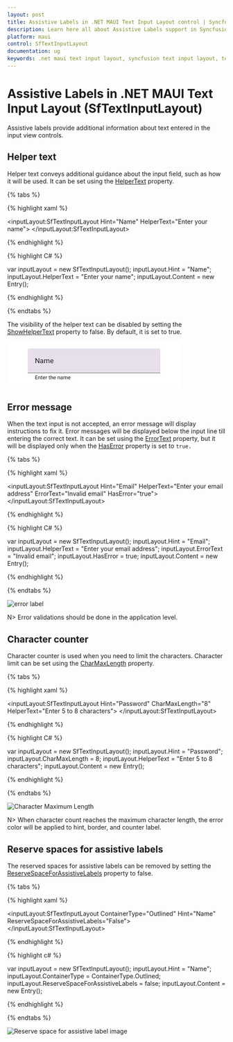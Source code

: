 ```yaml
---
layout: post
title: Assistive Labels in .NET MAUI Text Input Layout control | Syncfusion
description: Learn here all about Assistive Labels support in Syncfusion .NET MAUI Text Input Layout (SfTextInputLayout) control and more.
platform: maui
control: SfTextInputLayout
documentation: ug
keywords: .net maui text input layout, syncfusion text input layout, text input layout maui, .net maui error label, .net maui hint label.
---
```


# Assistive Labels in .NET MAUI Text Input Layout (SfTextInputLayout)

Assistive labels provide additional information about text entered in the input view controls.

## Helper text

Helper text conveys additional guidance about the input field, such as how it will be used. It can be set using the [HelperText](https://help.syncfusion.com/cr/maui/Syncfusion.Maui.Core.SfTextInputLayout.html#Syncfusion_Maui_Core_SfTextInputLayout_HelperText) property.

{% tabs %} 

{% highlight xaml %} 

<inputLayout:SfTextInputLayout Hint="Name"
                               HelperText="Enter your name">
    <Entry />
</inputLayout:SfTextInputLayout>   

{% endhighlight %}

{% highlight C# %} 

var inputLayout = new SfTextInputLayout();
inputLayout.Hint = "Name";
inputLayout.HelperText = "Enter your name";
inputLayout.Content = new Entry(); 

{% endhighlight %}

{% endtabs %}

The visibility of the helper text can be disabled by setting the [ShowHelperText](https://help.syncfusion.com/cr/maui/Syncfusion.Maui.Core.SfTextInputLayout.html#Syncfusion_Maui_Core_SfTextInputLayout_ShowHelperText) property to false. By default, it is set to true.

![Maui-TextInputlayout-helper label](images/AssistiveLabels/Helpertext.jpg)

## Error message

When the text input is not accepted, an error message will display instructions to fix it. Error messages will be displayed below the input line till entering the correct text. It can be set using the [ErrorText](https://help.syncfusion.com/cr/maui/Syncfusion.Maui.Core.SfTextInputLayout.html#Syncfusion_Maui_Core_SfTextInputLayout_ErrorText) property, but it will be displayed only when the [HasError](https://help.syncfusion.com/cr/maui/Syncfusion.Maui.Core.SfTextInputLayout.html#Syncfusion_Maui_Core_SfTextInputLayout_HasError) property is set to `true.`

{% tabs %} 

{% highlight xaml %} 

<inputLayout:SfTextInputLayout Hint="Email" 
                               HelperText="Enter your email address"
                               ErrorText="Invalid email"
                               HasError="true">
    <Entry />
</inputLayout:SfTextInputLayout>  
 

{% endhighlight %}

{% highlight C# %} 

var inputLayout = new SfTextInputLayout();
inputLayout.Hint = "Email";
inputLayout.HelperText = "Enter your email address";
inputLayout.ErrorText = "Invalid email";
inputLayout.HasError = true; 
inputLayout.Content = new Entry(); 

{% endhighlight %}

{% endtabs %}

![error label](images/AssistiveLabels/ErrorText.jpg)

N> Error validations should be done in the application level.

## Character counter

Character counter is used when you need to limit the characters. Character limit can be set using the [CharMaxLength](https://help.syncfusion.com/cr/maui/Syncfusion.Maui.Core.SfTextInputLayout.html#Syncfusion_Maui_Core_SfTextInputLayout_CharMaxLength) property.

{% tabs %} 

{% highlight xaml %} 

<inputLayout:SfTextInputLayout Hint="Password" 
                               CharMaxLength="8"
                               HelperText="Enter 5 to 8 characters">
    <Entry />
</inputLayout:SfTextInputLayout> 
  

{% endhighlight %}

{% highlight C# %} 

var inputLayout = new SfTextInputLayout();
inputLayout.Hint = "Password";
inputLayout.CharMaxLength = 8;
inputLayout.HelperText = "Enter 5 to 8 characters";
inputLayout.Content = new Entry(); 

{% endhighlight %}

{% endtabs %}

![Character Maximum Length](images/AssistiveLabels/MaxCharCount.png)

N> When character count reaches the maximum character length, the error color will be applied to hint, border, and counter label.

## Reserve spaces for assistive labels

The reserved spaces for assistive labels can be removed by setting the [ReserveSpaceForAssistiveLabels](https://help.syncfusion.com/cr/maui/Syncfusion.Maui.Core.SfTextInputLayout.html#Syncfusion_Maui_Core_SfTextInputLayout_ReserveSpaceForAssistiveLabels) property to false.

{% tabs %}

{% highlight xaml %}

<inputLayout:SfTextInputLayout ContainerType="Outlined" 
                               Hint="Name" 
                               ReserveSpaceForAssistiveLabels="False">
    <Entry />
</inputLayout:SfTextInputLayout>

{% endhighlight %}

{% highlight c# %}

var inputLayout = new SfTextInputLayout();
inputLayout.Hint = "Name";
inputLayout.ContainerType = ContainerType.Outlined;
inputLayout.ReserveSpaceForAssistiveLabels = false;
inputLayout.Content = new Entry(); 

{% endhighlight %}

{% endtabs %}

![Reserve space for assistive label image](images/AssistiveLabels/ReserveSpace.png)
